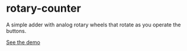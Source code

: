 # rotary-counter
A simple adder with analog rotary wheels that rotate as you operate the buttons.

[See the demo](http://tapiocode.github.io/rotary-counter/)
